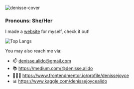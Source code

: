 ![denisse-cover](https://github.com/denissejoyce/denissejoyce/assets/88027347/c375cdbe-29fb-4404-953e-d0f5c3cd0899)

### Pronouns: She/Her

I made a [website](https://www.itsmedenisse.com) for myself, check it out! 

![Top Langs](https://github-readme-stats.vercel.app/api/top-langs/?username=denissejoyce&hide_progress=true&theme=radical)

You may also reach me via:

- 📫 denisse.alido@gmail.com
- 📚 https://medium.com/@denisse.alido
- 👩🏽‍💻 https://www.frontendmentor.io/profile/denissejoyce
- 📊 https://www.kaggle.com/denissejoycealido


